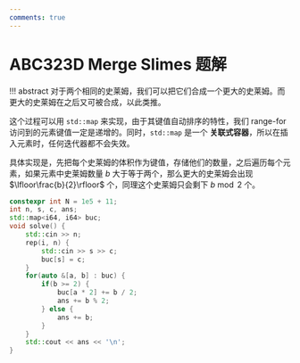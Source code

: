 ```yaml
---
comments: true
---
```


# ABC323D Merge Slimes 题解

!!! abstract
    对于两个相同的史莱姆，我们可以把它们合成一个更大的史莱姆。而更大的史莱姆在之后又可被合成，以此类推。

这个过程可以用 `std::map` 来实现，由于其键值自动排序的特性，我们 range-for 访问到的元素键值一定是递增的。同时，`std::map` 是一个 **关联式容器**，所以在插入元素时，任何迭代器都不会失效。

具体实现是，先把每个史莱姆的体积作为键值，存储他们的数量，之后遍历每个元素，如果元素中史莱姆数量 $b$ 大于等于两个，那么更大的史莱姆会出现 $\lfloor\frac{b}{2}\rfloor$ 个，同理这个史莱姆只会剩下 $b\bmod 2$ 个。

``` cpp
constexpr int N = 1e5 + 11;
int n, s, c, ans;
std::map<i64, i64> buc;
void solve() {
    std::cin >> n;
    rep(i, n) {
        std::cin >> s >> c;
        buc[s] = c;
    }
    for(auto &[a, b] : buc) {
        if(b >= 2) {
            buc[a * 2] += b / 2;
            ans += b % 2;
        } else {
            ans += b;
        }
    }
    std::cout << ans << '\n';
}
```
